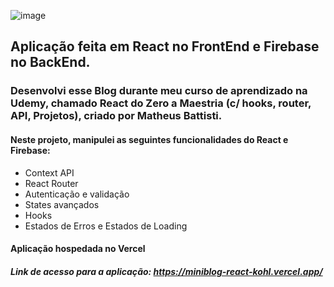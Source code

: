 ![image](https://github.com/bragap/miniblog-react/assets/130567453/8de4aa84-75ee-4b64-addd-627542833780)

## Aplicação feita em React no FrontEnd e Firebase no BackEnd.
### Desenvolvi esse Blog durante meu curso de aprendizado na Udemy, chamado React do Zero a Maestria (c/ hooks, router, API, Projetos), criado por Matheus Battisti.
#### Neste projeto, manipulei as seguintes funcionalidades do React e Firebase:
- Context API
- React Router
- Autenticação e validação
- States avançados
- Hooks
- Estados de Erros e Estados de Loading

#### Aplicação hospedada no Vercel
##### Link de acesso para a aplicação: https://miniblog-react-kohl.vercel.app/
